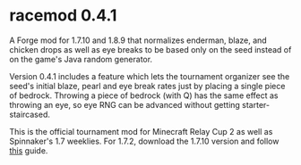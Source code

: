 # racemod 0.4.1
A Forge mod for 1.7.10 and 1.8.9 that normalizes enderman, blaze, and chicken drops as well as eye breaks to be based only on the seed instead of on the game's Java random generator. 

Version 0.4.1 includes a feature which lets the tournament organizer see the seed's initial blaze, pearl and eye break rates just by placing a single piece of bedrock. Throwing a piece of bedrock (with Q) has the same effect as throwing an eye, so eye RNG can be advanced without getting starter-staircased.

This is the official tournament mod for Minecraft Relay Cup 2 as well as Spinnaker's 1.7 weeklies.  For 1.7.2, download the 1.7.10 version and follow [this](https://www.youtube.com/watch?v=jeIc6Vb-u3k) guide.
